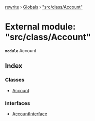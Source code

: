 [rewrite](../README.md) › [Globals](../globals.md) › ["src/class/Account"](_src_class_account_.md)

# External module: "src/class/Account"

**`module`** Account

## Index

### Classes

* [Account](../classes/_src_class_account_.account.md)

### Interfaces

* [AccountInterface](../interfaces/_src_class_account_.accountinterface.md)
